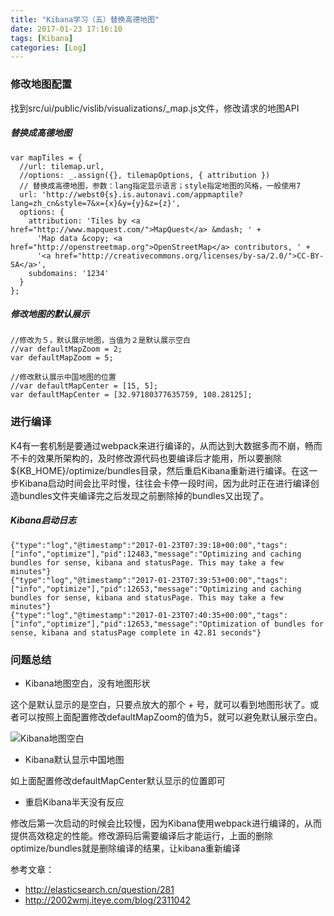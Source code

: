 ```yaml
---
title: "Kibana学习（五）替换高德地图"
date: 2017-01-23 17:16:10
tags: [Kibana]
categories: [Log]
---
```


### 修改地图配置

找到src/ui/public/vislib/visualizations/_map.js文件，修改请求的地图API

##### 替换成高德地图

```
var mapTiles = {
  //url: tilemap.url,
  //options: _.assign({}, tilemapOptions, { attribution })
  // 替换成高德地图，参数：lang指定显示语言；style指定地图的风格，一般使用7
  url: 'http://webst0{s}.is.autonavi.com/appmaptile?lang=zh_cn&style=7&x={x}&y={y}&z={z}',
  options: {
    attribution: 'Tiles by <a href="http://www.mapquest.com/">MapQuest</a> &mdash; ' +
      'Map data &copy; <a href="http://openstreetmap.org">OpenStreetMap</a> contributors, ' +
      '<a href="http://creativecommons.org/licenses/by-sa/2.0/">CC-BY-SA</a>',
    subdomains: '1234'
  }
};
```

##### 修改地图的默认展示

```
//修改为５，默认展示地图，当值为２是默认展示空白
//var defaultMapZoom = 2;
var defaultMapZoom = 5;

//修改默认展示中国地图的位置
//var defaultMapCenter = [15, 5];
var defaultMapCenter = [32.97180377635759, 108.28125];
```

### 进行编译

K4有一套机制是要通过webpack来进行编译的，从而达到大数据多而不崩，畅而不卡的效果所架构的，及时修改源代码也要编译后才能用，所以要删除${KB_HOME}/optimize/bundles目录，然后重启Kibana重新进行编译。在这一步Kibana启动时间会比平时慢，往往会卡停一段时间，因为此时正在进行编译创造bundles文件夹编译完之后发现之前删除掉的bundles又出现了。

##### Kibana启动日志

```
{"type":"log","@timestamp":"2017-01-23T07:39:18+00:00","tags":["info","optimize"],"pid":12483,"message":"Optimizing and caching bundles for sense, kibana and statusPage. This may take a few minutes"}
{"type":"log","@timestamp":"2017-01-23T07:39:53+00:00","tags":["info","optimize"],"pid":12653,"message":"Optimizing and caching bundles for sense, kibana and statusPage. This may take a few minutes"}
{"type":"log","@timestamp":"2017-01-23T07:40:35+00:00","tags":["info","optimize"],"pid":12653,"message":"Optimization of bundles for sense, kibana and statusPage complete in 42.81 seconds"}
```


### 问题总结

- Kibana地图空白，没有地图形状

这个是默认显示的是空白，只要点放大的那个 + 号，就可以看到地图形状了。或者可以按照上面配置修改defaultMapZoom的值为5，就可以避免默认展示空白。

![Kibana地图空白](http://elasticsearch.cn/uploads/questions/20151229/3baaef1d482777536a4739eca06f371d.png)

- Kibana默认显示中国地图

如上面配置修改defaultMapCenter默认显示的位置即可

- 重启Kibana半天没有反应

修改后第一次启动的时候会比较慢，因为Kibana使用webpack进行编译的，从而提供高效稳定的性能。修改源码后需要编译后才能运行，上面的删除optimize/bundles就是删除编译的结果，让kibana重新编译


参考文章：

- http://elasticsearch.cn/question/281
- http://2002wmj.iteye.com/blog/2311042